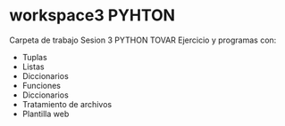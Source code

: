# workspace3  PYHTON

Carpeta de trabajo Sesion 3 PYTHON TOVAR
Ejercicio y programas con:
- Tuplas
- Listas
- Diccionarios
- Funciones
- Diccionarios
- Tratamiento de archivos
- Plantilla web
